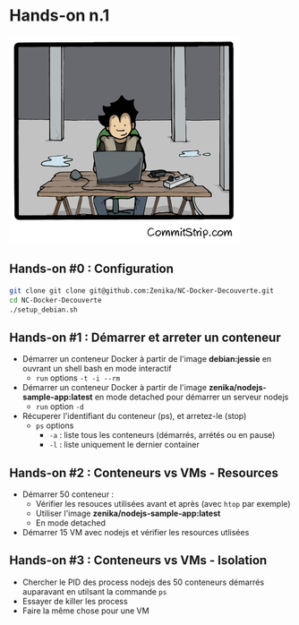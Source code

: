 # Hands-on n.1

![](ressources/images/hands-on-1.png)



## Hands-on #0 : Configuration


```bash
git clone git clone git@github.com:Zenika/NC-Docker-Decouverte.git
cd NC-Docker-Decouverte
./setup_debian.sh
```



## Hands-on #1 : Démarrer et arreter un conteneur

- Démarrer un conteneur Docker à partir de l'image **debian:jessie** en ouvrant un shell bash en mode interactif
    + ``run`` options ``-t -i --rm``
- Démarrer un conteneur Docker à partir de l'image **zenika/nodejs-sample-app:latest** en mode detached pour démarrer un serveur nodejs
    + ``run`` option ``-d`` 
- Récuperer l'identifiant du conteneur (ps), et arretez-le (stop)
    + ``ps`` options
        - ``-a`` : liste tous les conteneurs (démarrés, arrétés ou en pause)  
        - ``-l`` : liste uniquement le dernier container 



## Hands-on #2 : Conteneurs vs VMs - Resources

- Démarrer 50 conteneur : 
    -  Vérifier les resouces utilisées avant et après (avec ``htop`` par exemple)
    -  Utiliser l'image **zenika/nodejs-sample-app:latest**
    -  En mode detached
- Démarrer 15 VM avec nodejs et vérifier les resources utlisées



## Hands-on #3 : Conteneurs vs VMs - Isolation
- Chercher le PID des process nodejs des 50 conteneurs démarrés auparavant en utilsant la commande ``ps`` 
- Essayer de killer les process
- Faire la même chose pour une VM 

